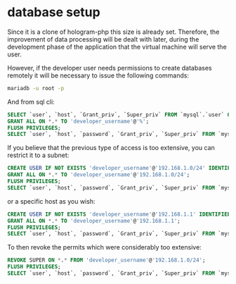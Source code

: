 # database setup

Since it is a clone of hologram-php this size is already set. Therefore, the improvement of data processing will be dealt with later, during the development phase of the application that the virtual machine will serve the user.

However, if the developer user needs permissions to create databases remotely it will be necessary to issue the following commands:

```bash
mariadb -u root -p
```

And from sql cli:

```sql
SELECT `user`, `host`, `Grant_priv`, `Super_priv` FROM `mysql`.`user` ORDER BY `user` DESC;
GRANT ALL ON *.* TO 'developer_username'@'%';
FLUSH PRIVILEGES;
SELECT `user`, `host`, `password`, `Grant_priv`, `Super_priv` FROM `mysql`.`user` ORDER BY `user` DESC;
```

If you believe that the previous type of access is too extensive, you can restrict it to a subnet:

```sql
CREATE USER IF NOT EXISTS 'developer_username'@'192.168.1.0/24' IDENTIFIED BY PASSWORD 'database_developer_password_hash';
GRANT ALL ON *.* TO 'developer_username'@'192.168.1.0/24';
FLUSH PRIVILEGES;
SELECT `user`, `host`, `password`, `Grant_priv`, `Super_priv` FROM `mysql`.`user` ORDER BY `user` DESC;
```

or a specific host as you wish:

```sql
CREATE USER IF NOT EXISTS 'developer_username'@'192.168.1.1' IDENTIFIED BY PASSWORD 'database_developer_password_hash';
GRANT ALL ON *.* TO 'developer_username'@'192.168.1.1';
FLUSH PRIVILEGES;
SELECT `user`, `host`, `password`, `Grant_priv`, `Super_priv` FROM `mysql`.`user` ORDER BY `user` DESC;
```

To then revoke the permits which were considerably too extensive:

```sql
REVOKE SUPER ON *.* FROM 'developer_username'@'192.168.1.0/24';
FLUSH PRIVILEGES;
SELECT `user`, `host`, `password`, `Grant_priv`, `Super_priv` FROM `mysql`.`user` ORDER BY `user` DESC;
```
